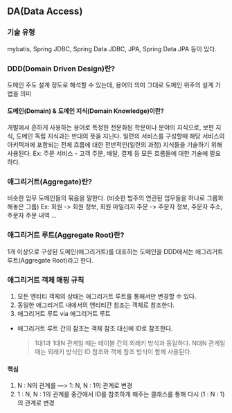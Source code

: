 ## DA(Data Access)

###  기술 유형
mybatis, Spring JDBC, Spring Data JDBC, JPA, Spring Data JPA 등이 있다.

### DDD(Domain Driven Design)란?
도메인 주도 설계 정도로 해석할 수 있는데, 용어의 의미 그대로 도메인 위주의 설계 기법을 의미

#### 도메인(Domain) & 도메인 지식(Domain Knowledge)이란?
개발에서 흔하게 사용하는 용어로 특정한 전문화된 학문이나 분야의 지식으로, 보편 지식, 도메인 독립 지식과는 반대의 뜻을 지닌다.
일련의 서비스를 구성할때 해당 서비스의 아키텍쳐에 포함되는 전체 흐름에 대한 전반적인(일련의 과정) 지식들을 기술하기 위해 사용된다.
Ex: 주문 서비스 - 고객 주문, 배달, 결제 등 모든 흐름들에 대한 기술에 필요하다.

### 애그리거트(Aggregate)란?
비슷한 업무 도메인들의 묶음을 말한다. (비슷한 범주의 연관된 업무들을 하나로 그룹화 해놓은 그룹)
Ex: 회원 -> 회원 정보, 회원 마일리지
    주문 -> 주문자 정보, 주문자 주소, 주문자 주문 내역
    ...

### 애그리거트 루트(Aggregate Root)란?
1개 이상으로 구성된 도메인(애그리거트)를 대표하는 도메인을 DDD에서는 애그리거트 루트(Aggregate Root)라고 한다.

### 애그리거트 객체 매핑 규칙
1. 모든 엔티티 객체의 상태는 애그리거트 루트를 통해서만 변경할 수 있다.
2. 동일한 애그리거트 내에서의 엔티티간 참조는 객체로 참조한다.
3. 애그리거트 루트 via 애그리거트 루트
  - 애그리거트 루트 간의 참조는 객체 참조 대신에 ID로 참조한다.
      > 1대1과 1대N 관계일 때는 테이블 간의 외래키 방식과 동일하다.
      > N대N 관계일 때는 외래키 방식인 ID 참조와 객체 참조 방식이 함께 사용된다.

#### 핵심
  1. N : N의 관계를 —> 1: N, N : 1의 관계로 변경
  2. 1 : N, N : 1의 관계를 중간에서 ID를 참조하게 해주는 클래스를 통해 다시 (1 : N : 1) 의 관계로 변경
